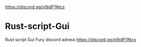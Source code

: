 https://discord.gg/n9jdP7Atcs
# Rust-script-Gui
Rust script Gui
Fury discord adress
https://discord.gg/n9jdP7Atcs
